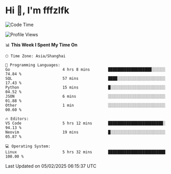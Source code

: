 # Hi 👋, I'm fffzlfk

<!--START_SECTION:waka-->
![Code Time](http://img.shields.io/badge/Code%20Time-1%2C208%20hrs%201%20min-blue)

![Profile Views](http://img.shields.io/badge/Profile%20Views-0-blue)

📊 **This Week I Spent My Time On** 

```text
🕑︎ Time Zone: Asia/Shanghai

💬 Programming Languages: 
Go                       4 hrs 8 mins        ███████████████████░░░░░░   74.84 % 
SQL                      57 mins             ████░░░░░░░░░░░░░░░░░░░░░   17.43 % 
Python                   15 mins             █░░░░░░░░░░░░░░░░░░░░░░░░   04.52 % 
JSON                     6 mins              ░░░░░░░░░░░░░░░░░░░░░░░░░   01.88 % 
Other                    1 min               ░░░░░░░░░░░░░░░░░░░░░░░░░   00.60 % 

🔥 Editors: 
VS Code                  5 hrs 12 mins       ████████████████████████░   94.13 % 
Neovim                   19 mins             █░░░░░░░░░░░░░░░░░░░░░░░░   05.87 % 

💻 Operating System: 
Linux                    5 hrs 32 mins       █████████████████████████   100.00 % 
```


 Last Updated on 05/02/2025 06:15:37 UTC
<!--END_SECTION:waka-->
